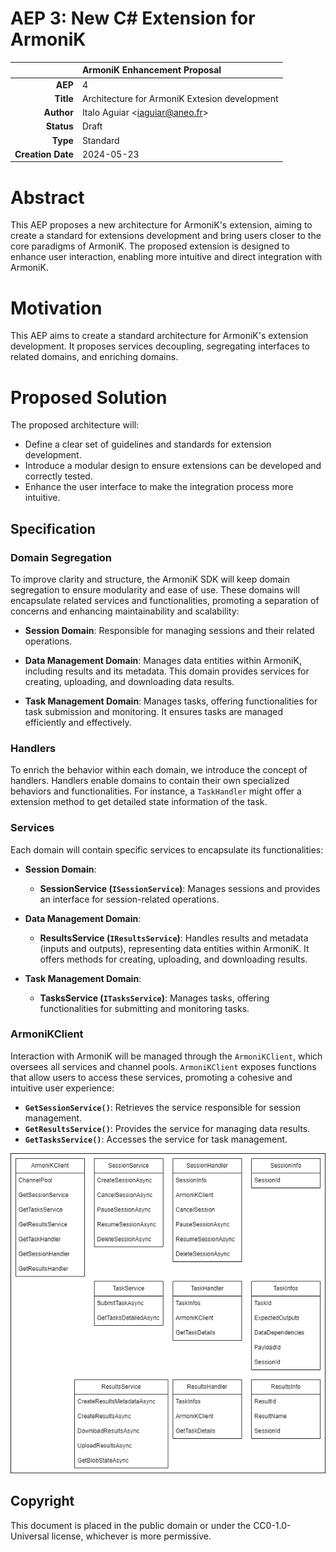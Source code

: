 # AEP 3: New C# Extension for ArmoniK

|                   |ArmoniK Enhancement Proposal|
---:                |:---
**AEP**             | 4
**Title**           | Architecture for ArmoniK Extesion development
**Author**          | Italo Aguiar <<iaguiar@aneo.fr>>
**Status**          | Draft
**Type**            | Standard
**Creation Date**   | 2024-05-23

# Abstract

This AEP proposes a new architecture for ArmoniK's extension, aiming to create a standard for extensions development and bring users closer to the core paradigms of ArmoniK. The proposed extension is designed to enhance user interaction, enabling more intuitive and direct integration with ArmoniK.

# Motivation

This AEP aims to create a standard architecture for ArmoniK's extension development. It proposes services decoupling, segregating interfaces to related domains, and enriching domains.

# Proposed Solution

The proposed architecture will:
- Define a clear set of guidelines and standards for extension development.
- Introduce a modular design to ensure extensions can be developed and correctly tested.
- Enhance the user interface to make the integration process more intuitive.

## Specification

### Domain Segregation

To improve clarity and structure, the ArmoniK SDK will keep domain segregation to ensure modularity and ease of use. These domains will encapsulate related services and functionalities, promoting a separation of concerns and enhancing maintainability and scalability:

- **Session Domain**: Responsible for managing sessions and their related operations.
  
- **Data Management Domain**: Manages data entities within ArmoniK, including results and its metadata. This domain provides services for creating, uploading, and downloading data results.

- **Task Management Domain**: Manages tasks, offering functionalities for task submission and monitoring. It ensures tasks are managed efficiently and effectively.

### Handlers

To enrich the behavior within each domain, we introduce the concept of handlers. Handlers enable domains to contain their own specialized behaviors and functionalities. For instance, a `TaskHandler` might offer a extension method to get detailed state information of the task.

### Services

Each domain will contain specific services to encapsulate its functionalities:

- **Session Domain**:
  - **SessionService (`ISessionService`)**: Manages sessions and provides an interface for session-related operations.

- **Data Management Domain**:
  - **ResultsService (`IResultsService`)**: Handles results and metadata (inputs and outputs), representing data entities within ArmoniK. It offers methods for creating, uploading, and downloading results.

- **Task Management Domain**:
  - **TasksService (`ITasksService`)**: Manages tasks, offering functionalities for submitting and monitoring tasks.

### ArmoniKClient

Interaction with ArmoniK will be managed through the `ArmoniKClient`, which oversees all services and channel pools. `ArmoniKClient` exposes functions that allow users to access these services, promoting a cohesive and intuitive user experience:

- **`GetSessionService()`**: Retrieves the service responsible for session management.
- **`GetResultsService()`**: Provides the service for managing data results.
- **`GetTasksService()`**: Accesses the service for task management.

![Architecture](../images/aep-00004-architecture.png)


## Copyright

This document is placed in the public domain or under the CC0-1.0-Universal license, whichever is more permissive.
